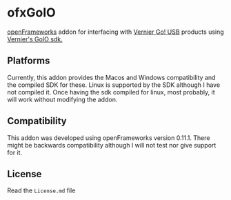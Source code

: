 # ofxGoIO

[openFrameworks](openframeworks.cc/) addon for interfacing with [Vernier Go! USB](https://www.vernier.com/) products using [Vernier's GoIO sdk.](https://github.com/VernierST/GoIO_SDK)


## Platforms

Currently, this addon provides the Macos and Windows compatibility and the compiled SDK for these. Linux is supported by the SDK although I have not compiled it. Once having the sdk compiled for linux, most probably, it will work without modifying the addon.

## Compatibility
This addon was developed using openFrameworks version 0.11.1. There might be backwards compatibility although I will not test nor give support for it.

## License
Read the `License.md` file

